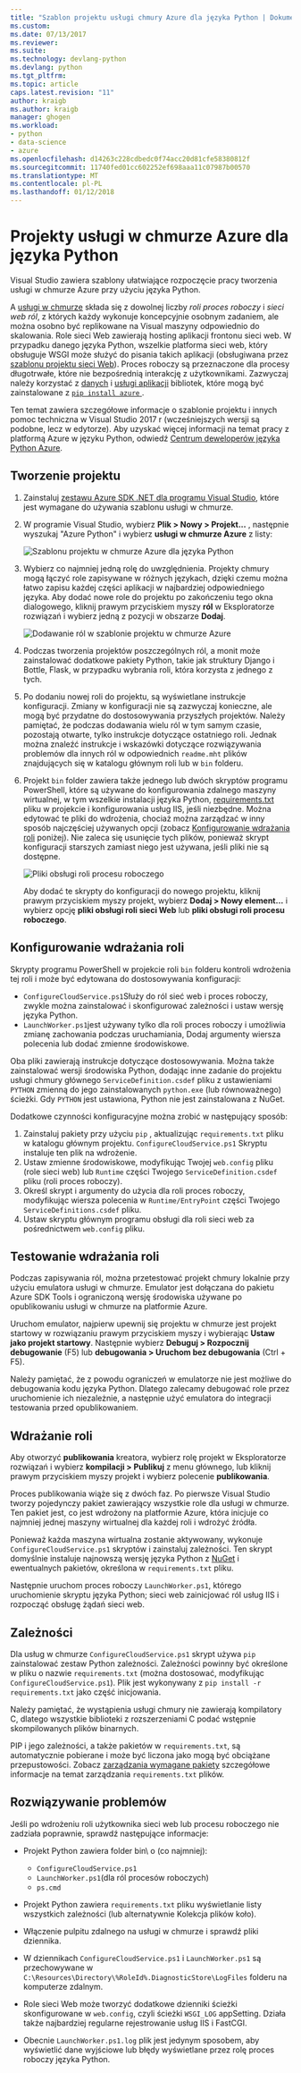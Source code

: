```yaml
---
title: "Szablon projektu usługi chmury Azure dla języka Python | Dokumentacja firmy Microsoft"
ms.custom: 
ms.date: 07/13/2017
ms.reviewer: 
ms.suite: 
ms.technology: devlang-python
ms.devlang: python
ms.tgt_pltfrm: 
ms.topic: article
caps.latest.revision: "11"
author: kraigb
ms.author: kraigb
manager: ghogen
ms.workload:
- python
- data-science
- azure
ms.openlocfilehash: d14263c228cdbedc0f74acc20d81cfe58380812f
ms.sourcegitcommit: 11740fed01cc602252ef698aaa11c07987b00570
ms.translationtype: MT
ms.contentlocale: pl-PL
ms.lasthandoff: 01/12/2018
---
```

# <a name="azure-cloud-service-projects-for-python"></a>Projekty usługi w chmurze Azure dla języka Python

Visual Studio zawiera szablony ułatwiające rozpoczęcie pracy tworzenia usługi w chmurze Azure przy użyciu języka Python.

A [usługi w chmurze](http://go.microsoft.com/fwlink/?LinkId=306052) składa się z dowolnej liczby *roli proces roboczy* i *sieci web ról*, z których każdy wykonuje koncepcyjnie osobnym zadaniem, ale można osobno być replikowane na Visual maszyny odpowiednio do skalowania. Role sieci Web zawierają hosting aplikacji frontonu sieci web. W przypadku danego języka Python, wszelkie platforma sieci web, który obsługuje WSGI może służyć do pisania takich aplikacji (obsługiwana przez [szablonu projektu sieci Web](template-web.md)). Proces roboczy są przeznaczone dla procesy długotrwałe, które nie bezpośrednią interakcję z użytkownikami. Zazwyczaj należy korzystać z [danych](http://go.microsoft.com/fwlink/?LinkId=401571) i [usługi aplikacji](http://go.microsoft.com/fwlink/?LinkId=401572) bibliotek, które mogą być zainstalowane z [ `pip install azure` ](http://pypi.org/project/azure).

Ten temat zawiera szczegółowe informacje o szablonie projektu i innych pomoc techniczna w Visual Studio 2017 r (wcześniejszych wersji są podobne, lecz w edytorze). Aby uzyskać więcej informacji na temat pracy z platformą Azure w języku Python, odwiedź [Centrum deweloperów języka Python Azure](http://go.microsoft.com/fwlink/?linkid=254360).

## <a name="create-a-project"></a>Tworzenie projektu

1. Zainstaluj [zestawu Azure SDK .NET dla programu Visual Studio](https://www.visualstudio.com/vs/azure-tools/), które jest wymagane do używania szablonu usługi w chmurze.
1. W programie Visual Studio, wybierz **Plik > Nowy > Projekt...** , następnie wyszukaj "Azure Python" i wybierz **usługi w chmurze Azure** z listy:

    ![Szablonu projektu w chmurze Azure dla języka Python](media/template-azure-cloud-project.png)

1. Wybierz co najmniej jedną rolę do uwzględnienia. Projekty chmury mogą łączyć role zapisywane w różnych językach, dzięki czemu można łatwo zapisu każdej części aplikacji w najbardziej odpowiedniego języka. Aby dodać nowe role do projektu po zakończeniu tego okna dialogowego, kliknij prawym przyciskiem myszy **ról** w Eksploratorze rozwiązań i wybierz jedną z pozycji w obszarze **Dodaj**.

    ![Dodawanie ról w szablonie projektu w chmurze Azure](media/template-azure-cloud-service-project-wizard.png)

1. Podczas tworzenia projektów poszczególnych ról, a monit może zainstalować dodatkowe pakiety Python, takie jak struktury Django i Bottle, Flask, w przypadku wybrania roli, która korzysta z jednego z tych.

1. Po dodaniu nowej roli do projektu, są wyświetlane instrukcje konfiguracji. Zmiany w konfiguracji nie są zazwyczaj konieczne, ale mogą być przydatne do dostosowywania przyszłych projektów. Należy pamiętać, że podczas dodawania wielu ról w tym samym czasie, pozostają otwarte, tylko instrukcje dotyczące ostatniego roli. Jednak można znaleźć instrukcje i wskazówki dotyczące rozwiązywania problemów dla innych ról w odpowiednich `readme.mht` plików znajdujących się w katalogu głównym roli lub w `bin` folderu.

1. Projekt `bin` folder zawiera także jednego lub dwóch skryptów programu PowerShell, które są używane do konfigurowania zdalnego maszyny wirtualnej, w tym wszelkie instalacji języka Python, [requirements.txt](#dependencies) pliku w projekcie i konfigurowania usług IIS, jeśli niezbędne. Można edytować te pliki do wdrożenia, chociaż można zarządzać w inny sposób najczęściej używanych opcji (zobacz [Konfigurowanie wdrażania roli](#configuring-role-deployment) poniżej). Nie zaleca się usunięcie tych plików, ponieważ skrypt konfiguracji starszych zamiast niego jest używana, jeśli pliki nie są dostępne.

    ![Pliki obsługi roli procesu roboczego](media/template-azure-cloud-service-worker-role-support-files.png)

    Aby dodać te skrypty do konfiguracji do nowego projektu, kliknij prawym przyciskiem myszy projekt, wybierz **Dodaj > Nowy element...** i wybierz opcję **pliki obsługi roli sieci Web** lub **pliki obsługi roli procesu roboczego**.

## <a name="configuring-role-deployment"></a>Konfigurowanie wdrażania roli

Skrypty programu PowerShell w projekcie roli `bin` folderu kontroli wdrożenia tej roli i może być edytowana do dostosowywania konfiguracji:

- `ConfigureCloudService.ps1`Służy do ról sieć web i proces roboczy, zwykle można zainstalować i skonfigurować zależności i ustaw wersję języka Python.
- `LaunchWorker.ps1`jest używany tylko dla roli proces roboczy i umożliwia zmianę zachowania podczas uruchamiania, Dodaj argumenty wiersza polecenia lub dodać zmienne środowiskowe.

Oba pliki zawierają instrukcje dotyczące dostosowywania. Można także zainstalować wersji środowiska Python, dodając inne zadanie do projektu usługi chmury głównego `ServiceDefinition.csdef` pliku z ustawieniami `PYTHON` zmienną do jego zainstalowanych `python.exe` (lub równoważnego) ścieżki. Gdy `PYTHON` jest ustawiona, Python nie jest zainstalowana z NuGet.

Dodatkowe czynności konfiguracyjne można zrobić w następujący sposób:

1. Zainstaluj pakiety przy użyciu `pip` , aktualizując `requirements.txt` pliku w katalogu głównym projektu. `ConfigureCloudService.ps1` Skryptu instaluje ten plik na wdrożenie.
1. Ustaw zmienne środowiskowe, modyfikując Twojej `web.config` pliku (role sieci web) lub `Runtime` części Twojego `ServiceDefinition.csdef` pliku (roli proces roboczy).
1. Określ skrypt i argumenty do użycia dla roli proces roboczy, modyfikując wiersza polecenia w `Runtime/EntryPoint` części Twojego `ServiceDefinitions.csdef` pliku.
1. Ustaw skryptu głównym programu obsługi dla roli sieci web za pośrednictwem `web.config` pliku.

## <a name="testing-role-deployment"></a>Testowanie wdrażania roli

Podczas zapisywania ról, można przetestować projekt chmury lokalnie przy użyciu emulatora usługi w chmurze. Emulator jest dołączana do pakietu Azure SDK Tools i ograniczoną wersję środowiska używane po opublikowaniu usługi w chmurze na platformie Azure.

Uruchom emulator, najpierw upewnij się projektu w chmurze jest projekt startowy w rozwiązaniu prawym przyciskiem myszy i wybierając **Ustaw jako projekt startowy**. Następnie wybierz **Debuguj > Rozpocznij debugowanie** (F5) lub **debugowania > Uruchom bez debugowania** (Ctrl + F5).

Należy pamiętać, że z powodu ograniczeń w emulatorze nie jest możliwe do debugowania kodu języka Python. Dlatego zalecamy debugować role przez uruchomienie ich niezależnie, a następnie użyć emulatora do integracji testowania przed opublikowaniem.

## <a name="deploying-a-role"></a>Wdrażanie roli

Aby otworzyć **publikowania** kreatora, wybierz rolę projekt w Eksploratorze rozwiązań i wybierz **kompilacji > Publikuj** z menu głównego, lub kliknij prawym przyciskiem myszy projekt i wybierz polecenie **publikowania**.

Proces publikowania wiąże się z dwóch faz. Po pierwsze Visual Studio tworzy pojedynczy pakiet zawierający wszystkie role dla usługi w chmurze. Ten pakiet jest, co jest wdrożony na platformie Azure, która inicjuje co najmniej jednej maszyny wirtualnej dla każdej roli i wdrożyć źródła.

Ponieważ każda maszyna wirtualna zostanie aktywowany, wykonuje `ConfigureCloudService.ps1` skryptów i zainstaluj zależności. Ten skrypt domyślnie instaluje najnowszą wersję języka Python z [NuGet](https://www.nuget.org/packages?q=Tags%3A%22python%22+Authors%3A%22Python+Software+Foundation%22) i ewentualnych pakietów, określona w `requirements.txt` pliku.

Następnie uruchom proces roboczy `LaunchWorker.ps1`, którego uruchomienie skryptu języka Python; sieci web zainicjować ról usług IIS i rozpocząć obsługę żądań sieci web.

## <a name="dependencies"></a>Zależności

Dla usług w chmurze `ConfigureCloudService.ps1` skrypt używa `pip` zainstalować zestaw Python zależności. Zależności powinny być określone w pliku o nazwie `requirements.txt` (można dostosować, modyfikując `ConfigureCloudService.ps1`). Plik jest wykonywany z `pip install -r requirements.txt` jako część inicjowania.

Należy pamiętać, że wystąpienia usługi chmury nie zawierają kompilatory C, dlatego wszystkie biblioteki z rozszerzeniami C podać wstępnie skompilowanych plików binarnych.

PIP i jego zależności, a także pakietów w `requirements.txt`, są automatycznie pobierane i może być liczona jako mogą być obciążane przepustowości. Zobacz [zarządzania wymagane pakiety](python-environments.md#managing-required-packages-requirementstxt) szczegółowe informacje na temat zarządzania `requirements.txt` plików.

## <a name="troubleshooting"></a>Rozwiązywanie problemów

Jeśli po wdrożeniu roli użytkownika sieci web lub procesu roboczego nie zadziała poprawnie, sprawdź następujące informacje:

- Projekt Python zawiera folder bin\ o (co najmniej):

  - `ConfigureCloudService.ps1`
  - `LaunchWorker.ps1`(dla ról procesów roboczych)
  - `ps.cmd`

- Projekt Python zawiera `requirements.txt` pliku wyświetlanie listy wszystkich zależności (lub alternatywnie Kolekcja plików koło).
- Włączenie pulpitu zdalnego na usługi w chmurze i sprawdź pliki dziennika.
- W dziennikach `ConfigureCloudService.ps1` i `LaunchWorker.ps1` są przechowywane w `C:\Resources\Directory\%RoleId%.DiagnosticStore\LogFiles` folderu na komputerze zdalnym.
- Role sieci Web może tworzyć dodatkowe dzienniki ścieżki skonfigurowane w `web.config`, czyli ścieżki `WSGI_LOG` appSetting. Działa także najbardziej regularne rejestrowanie usług IIS i FastCGI.
- Obecnie `LaunchWorker.ps1.log` plik jest jedynym sposobem, aby wyświetlić dane wyjściowe lub błędy wyświetlane przez rolę proces roboczy języka Python.
